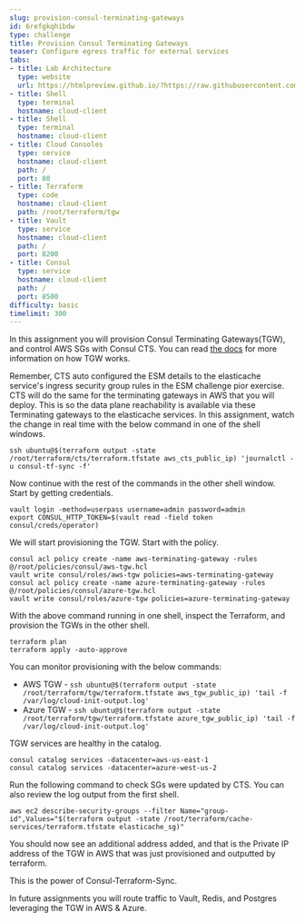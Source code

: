 ```yaml
---
slug: provision-consul-terminating-gateways
id: 6refgkqhibdw
type: challenge
title: Provision Consul Terminating Gateways
teaser: Configure egress traffic for external services
tabs:
- title: Lab Architecture
  type: website
  url: https://htmlpreview.github.io/?https://raw.githubusercontent.com/hashicorp/field-workshops-consul/blob/master/instruqt-tracks/multi-cloud-service-networking-with-consul/assets/diagrams/diagrams.html
- title: Shell
  type: terminal
  hostname: cloud-client
- title: Shell
  type: terminal
  hostname: cloud-client
- title: Cloud Consoles
  type: service
  hostname: cloud-client
  path: /
  port: 80
- title: Terraform
  type: code
  hostname: cloud-client
  path: /root/terraform/tgw
- title: Vault
  type: service
  hostname: cloud-client
  path: /
  port: 8200
- title: Consul
  type: service
  hostname: cloud-client
  path: /
  port: 8500
difficulty: basic
timelimit: 300
---
```

In this assignment you will provision Consul Terminating Gateways(TGW), and control AWS SGs with Consul CTS.
You can read [the docs](https://www.consul.io/docs/connect/gateways/terminating-gateway) for more information on how TGW works. <br>

Remember, CTS auto configured the ESM details to the elasticache service's ingress security group rules in the ESM challenge pior exercise. CTS will do the same for the terminating gateways in AWS that you will deploy.  This is so the data plane reachability is available via these Terminating gateways to the elasticache services. In this assignment, watch the change in real time with the below command in one of the shell windows. <br>

```
ssh ubuntu@$(terraform output -state /root/terraform/cts/terraform.tfstate aws_cts_public_ip) 'journalctl -u consul-tf-sync -f'
```

Now continue with the rest of the commands in the other shell window. Start by getting credentials. <br>

```
vault login -method=userpass username=admin password=admin
export CONSUL_HTTP_TOKEN=$(vault read -field token consul/creds/operator)
```

We will start provisioning the TGW. Start with the policy. <br>

```
consul acl policy create -name aws-terminating-gateway -rules @/root/policies/consul/aws-tgw.hcl
vault write consul/roles/aws-tgw policies=aws-terminating-gateway
consul acl policy create -name azure-terminating-gateway -rules @/root/policies/consul/azure-tgw.hcl
vault write consul/roles/azure-tgw policies=azure-terminating-gateway
```

With the above command running in one shell, inspect the Terraform, and provision the TGWs in the other shell. <br>

```
terraform plan
terraform apply -auto-approve
```

You can monitor provisioning with the below commands: <br>

* AWS TGW - `ssh ubuntu@$(terraform output -state /root/terraform/tgw/terraform.tfstate aws_tgw_public_ip) 'tail -f /var/log/cloud-init-output.log'`
* Azure TGW - `ssh ubuntu@$(terraform output -state /root/terraform/tgw/terraform.tfstate azure_tgw_public_ip) 'tail -f /var/log/cloud-init-output.log'`

TGW services are healthy in the catalog. <br>

```
consul catalog services -datacenter=aws-us-east-1
consul catalog services -datacenter=azure-west-us-2
```

Run the following command to check SGs were updated by CTS. You can also review the log output from the first shell. <br>

```
aws ec2 describe-security-groups --filter Name="group-id",Values="$(terraform output -state /root/terraform/cache-services/terraform.tfstate elasticache_sg)"
```

You should now see an additional address added, and that is the Private IP address of the TGW in AWS that was just provisioned and outputted by terraform. <br>

This is the power of Consul-Terraform-Sync. <br>

In future assignments you will route traffic to Vault, Redis, and Postgres leveraging the TGW in AWS & Azure.
